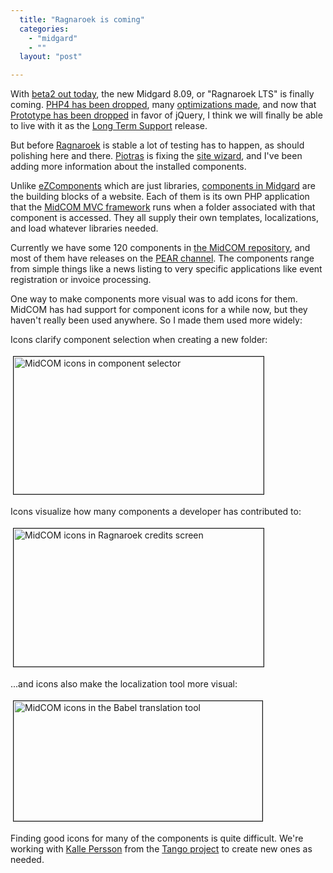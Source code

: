 ```yaml
---
  title: "Ragnaroek is coming"
  categories: 
    - "midgard"
    - ""
  layout: "post"

---
```

<p>
With <a href="http://www.midgard-project.org/updates/view/1220897153.html">beta2 out today</a>, the new Midgard 8.09, or "Ragnaroek LTS" is finally coming. <a href="http://www.midgard-project.org/updates/view/php4_end-of-life_and_midgard.html">PHP4 has been dropped</a>, many <a href="http://www.midgard-project.org/discussion/developer-forum/for_a_more_efficient_midcom_2-9/">optimizations made</a>, and now that <a href="http://www.kaktus.cc/weblog/view/1220703023/">Prototype has been dropped</a> in favor of jQuery, I think we will finally be able to live with it as the <a href="http://www.midgard-project.org/discussion/developer-forum/what_do_you_expect_from_the_lts_version/">Long Term Support</a> release.
</p><p>
But before <a href="http://www.midgard-project.org/download/8-9.html">Ragnaroek</a> is stable a lot of testing has to happen, as should polishing here and there. <a href="http://blogs.nemein.com/people/piotras/">Piotras</a> is fixing the <a href="http://bergie.iki.fi/blog/site_creation_wizard_runs.html">site wizard</a>, and I've been adding more information about the installed components.
</p><p>
Unlike <a href="http://ez.no/ezcomponents">eZComponents</a> which are just libraries, <a href="http://www.midgard-project.org/documentation/midcom-component-development/">components in Midgard</a> are the building blocks of a website. Each of them is its own PHP application that the <a href="http://www.midgard-project.org/documentation/midcom">MidCOM MVC framework</a> runs when a folder associated with that component is accessed. They all supply their own templates, localizations, and load whatever libraries needed. 
</p><p>
Currently we have some 120 components in <a href="http://trac.midgard-project.org/browser/trunk/midcom">the MidCOM repository</a>, and most of them have releases on the <a href="http://pear.midcom-project.org/">PEAR channel</a>. The components range from simple things like a news listing to very specific applications like event registration or invoice processing.
</p><p>
One way to make components more visual was to add icons for them. MidCOM has had support for component icons for a while now, but they haven't really been used anywhere. So I made them used more widely:
</p><p>
Icons clarify component selection when creating a new folder:
</p><p>
<a href="http://bergie.iki.fi/midcom-serveattachmentguid-d16ba6aa7de211ddb2964516d27a44944494/ragnaroek-midcom-icons-component-selector.png"><img src="http://bergie.iki.fi/midcom-serveattachmentguid-d2b1e0107de211dd9091f96aded6c806c806/ragnaroek-midcom-icons-component-selector-tm.jpg" height="220" width="400" border="1" hspace="4" vspace="4" alt="MidCOM icons in component selector" title="MidCOM icons in component selector" /></a>
</p><p>
Icons visualize how many components a developer has contributed to:
</p><p>
<a href="http://bergie.iki.fi/midcom-serveattachmentguid-cfa016e47de211dd88ffd383fec03ce63ce6/ragnaroek-midcom-icons-credits.png"><img src="http://bergie.iki.fi/midcom-serveattachmentguid-d05f45aa7de211ddbf47f7f275e79ffa9ffa/ragnaroek-midcom-icons-credits-tm.jpg" height="221" width="400" border="1" hspace="4" vspace="4" alt="MidCOM icons in Ragnaroek credits screen" title="MidCOM icons in Ragnaroek credits screen" /></a>
</p><p>
...and icons also make the localization tool more visual:
</p><p>
<a href="http://bergie.iki.fi/midcom-serveattachmentguid-c41750b27de211dda44301c1d8f6adddaddd/ragnaroek-midcom-icons-babel.png"><img src="http://bergie.iki.fi/midcom-serveattachmentguid-cadfaeee7de211ddb2964516d27a44944494/ragnaroek-midcom-icons-babel-tm.jpg" height="192" width="398" border="1" hspace="4" vspace="4" alt="MidCOM icons in the Babel translation tool" title="MidCOM icons in the Babel translation tool" /></a>
</p><p>
Finding good icons for many of the components is quite difficult. We're working with <a href="http://kallepersson.se/blog/">Kalle Persson</a> from the <a href="http://tango.freedesktop.org/Tango_Desktop_Project">Tango project</a> to create new ones as needed.
</p>